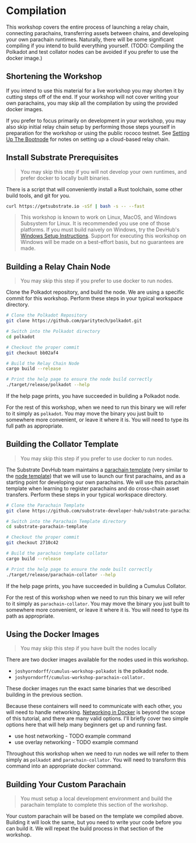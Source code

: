 # Compilation

This workshop covers the entire process of launching a relay chain, connecting parachains, transferring assets between chains, and developing your own parachain runtimes. Naturally, there will be some significant compiling if you intend to build everything yourself. (TODO: Compiling the Polkadot and test collator nodes can be avoided if you prefer to use the docker image.)

## Shortening the Workshop

If you intend to use this material for a live workshop you may shorten it by cutting steps off of the end. If your workshop will not cover writing your own parachains, you may skip all the compilation by using the provided docker images.

If you prefer to focus primarily on development in your workshop, you may also skip initial relay chain setup by performing those steps yourself in preparation for the workshop or using the public rococo testnet. See [Setting Up The Bootnode](SettingUpTheBootnode.md) for notes on setting up a cloud-based relay chain.

## Install Substrate Prerequisites

> You may skip this step if you will not develop your own runtimes, and prefer docker to locally built binaries.

There is a script that will conveniently install a Rust toolchain, some other build tools, and git for you.

```bash
curl https://getsubstrate.io -sSf | bash -s -- --fast
```

> This workshop is known to work on Linux, MacOS, and Windows Subsystem for Linux. It is recommended you use one of those platforms. If you must build naively on Windows, try the DevHub's [Windows Setup Instructions](https://substrate.dev/docs/en/knowledgebase/getting-started/windows-users). Support for executing this workshop on Windows will be made on a best-effort basis, but no guarantees are made.

## Building a Relay Chain Node

> You may skip this step if you prefer to use docker to run nodes.

Clone the Polkadot repository, and build the node. We are using a specific commit for this workshop. Perform these steps in your typical workspace directory.

```bash
# Clone the Polkadot Repository
git clone https://github.com/paritytech/polkadot.git

# Switch into the Polkadot directory
cd polkadot

# Checkout the proper commit
git checkout bb02af4

# Build the Relay Chain Node
cargo build --release

# Print the help page to ensure the node build correctly
./target/release/polkadot --help
```

If the help page prints, you have succeeded in building a Polkadot node.

For the rest of this workshop, when we need to run this binary we will refer to it simply as `polkadot`. You may move the binary you just built to somewhere more convenient, or leave it where it is. You will need to type its full path as appropriate.

## Building the Collator Template

> You may skip this step if you prefer to use docker to run nodes.

The Substrate DevHub team maintains a [parachain template](https://github.com/substrate-developer-hub/substrate-parachain-template) (very similar to the [node template](https://github.com/substrate-developer-hub/substrate-node-template)) that we will use to launch our first parachains, and as a starting point for developing our own parachains. We will use this parachain template when learning to register parachains and do cross-chain asset transfers. Perform these steps in your typical workspace directory.

```bash
# Clone the Parachain Template
git clone https://github.com/substrate-developer-hub/substrate-parachain-template.git

# Switch into the Parachain Template directory
cd substrate-parachain-template

# Checkout the proper commit
git checkout 2710c42

# Build the parachain template collator
cargo build --release

# Print the help page to ensure the node built correctly
./target/release/parachain-collator --help
```

If the help page prints, you have succeeded in building a Cumulus Collator.

For the rest of this workshop when we need to run this binary we will refer to it simply as `parachain-collator`. You may move the binary you just built to somewhere more convenient, or leave it where it is.  You will need to type its path as appropriate.

## Using the Docker Images

> You may skip this step if you have built the nodes locally

There are two docker images available for the nodes used in this workshop.

* `joshyorndorff/cumulus-workshop-polkadot` is the polkadot node.
* `joshyorndorff/cumulus-workshop-parachain-collator.`

These docker images run the exact same binaries that we described building in the previous section.

Because these containers will need to communicate with each other, you will need to handle networking. [Networking in Docker](https://docs.docker.com/network/) is beyond the scope of this tutorial, and there are many valid options. I'll briefly cover two simple options here that will help many beginners get up and running fast.

* use host networking - TODO example command
* use overlay networking - TODO example command

Throughout this workshop when we need to run nodes we will refer to them simply as `polkadot` and `parachain-collator`. You will need to transform this command into an appropriate docker command.

## Building Your Custom Parachain

> You must setup a local development environment and build the parachain template to complete this section of the workshop.

Your custom parachain will be based on the template we compiled above. Building it will look the same, but you need to write your code before you can build it. We will repeat the build process in that section of the workshop.
